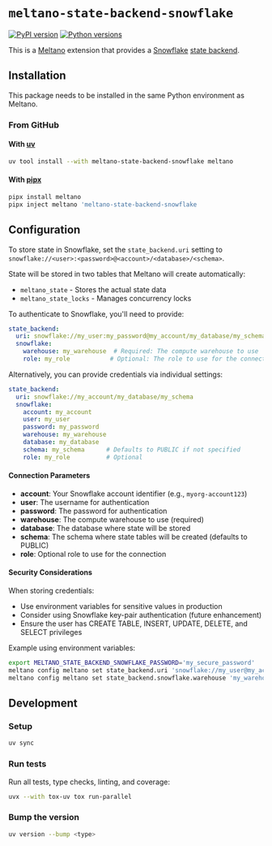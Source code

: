 # `meltano-state-backend-snowflake`

[![PyPI version](https://img.shields.io/pypi/v/meltano-state-backend-snowflake.svg?logo=pypi&logoColor=FFE873&color=blue)](https://pypi.org/project/meltano-state-backend-snowflake)
[![Python versions](https://img.shields.io/pypi/pyversions/meltano-state-backend-snowflake.svg?logo=python&logoColor=FFE873)](https://pypi.org/project/meltano-state-backend-snowflake)

This is a [Meltano][meltano] extension that provides a [Snowflake][snowflake] [state backend][state-backend].

## Installation

This package needs to be installed in the same Python environment as Meltano.

### From GitHub

#### With [uv]

```bash
uv tool install --with meltano-state-backend-snowflake meltano
```

#### With [pipx]

```bash
pipx install meltano
pipx inject meltano 'meltano-state-backend-snowflake
```

## Configuration

To store state in Snowflake, set the `state_backend.uri` setting to `snowflake://<user>:<password>@<account>/<database>/<schema>`.

State will be stored in two tables that Meltano will create automatically:
- `meltano_state` - Stores the actual state data
- `meltano_state_locks` - Manages concurrency locks

To authenticate to Snowflake, you'll need to provide:

```yaml
state_backend:
  uri: snowflake://my_user:my_password@my_account/my_database/my_schema
  snowflake:
    warehouse: my_warehouse  # Required: The compute warehouse to use
    role: my_role           # Optional: The role to use for the connection
```

Alternatively, you can provide credentials via individual settings:

```yaml
state_backend:
  uri: snowflake://my_account/my_database/my_schema
  snowflake:
    account: my_account
    user: my_user
    password: my_password
    warehouse: my_warehouse
    database: my_database
    schema: my_schema      # Defaults to PUBLIC if not specified
    role: my_role          # Optional
```

#### Connection Parameters

- **account**: Your Snowflake account identifier (e.g., `myorg-account123`)
- **user**: The username for authentication
- **password**: The password for authentication
- **warehouse**: The compute warehouse to use (required)
- **database**: The database where state will be stored
- **schema**: The schema where state tables will be created (defaults to PUBLIC)
- **role**: Optional role to use for the connection

#### Security Considerations

When storing credentials:
- Use environment variables for sensitive values in production
- Consider using Snowflake key-pair authentication (future enhancement)
- Ensure the user has CREATE TABLE, INSERT, UPDATE, DELETE, and SELECT privileges

Example using environment variables:

```bash
export MELTANO_STATE_BACKEND_SNOWFLAKE_PASSWORD='my_secure_password'
meltano config meltano set state_backend.uri 'snowflake://my_user@my_account/my_database'
meltano config meltano set state_backend.snowflake.warehouse 'my_warehouse'
```

## Development

### Setup

```bash
uv sync
```

### Run tests

Run all tests, type checks, linting, and coverage:

```bash
uvx --with tox-uv tox run-parallel
```

### Bump the version

```bash
uv version --bump <type>
```

[meltano]: https://meltano.com
[snowflake]: https://www.snowflake.com/
[state-backend]: https://docs.meltano.com/concepts/state_backends
[pipx]: https://github.com/pypa/pipx
[uv]: https://docs.astral.sh/uv
